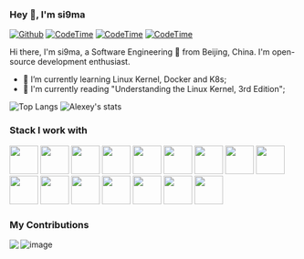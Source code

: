 ### Hey 👋, I'm si9ma

[![Github](https://img.shields.io/github/followers/si9ma?label=Follow&style=social)](https://github.com/si9ma)
[![CodeTime](https://img.shields.io/endpoint?style=social&url=https://codetime-api.datreks.com/badge/1)](https://codetime.datreks.com)
[![CodeTime](https://img.shields.io/endpoint?style=flat&color=informational&url=https://codetime-api.datreks.com/badge/1?logoColor=white)](https://codetime.datreks.com)
[![CodeTime](https://img.shields.io/endpoint?style=social&url=https://codetime-api.datreks.com/badge/1?project=codetime-server)](https://codetime.datreks.com)

Hi there, I'm si9ma, a Software Engineering 🚀 from Beijing, China. I'm open-source development enthusiast.

- 🌱 I’m currently learning Linux Kernel, Docker and K8s;
- 🚀 I'm currently reading "Understanding the Linux Kernel, 3rd Edition";

![Top Langs](https://github-readme-stats-89dq8p8qw.vercel.app/api/top-langs/?username=si9ma&hide=html)
![Alexey's stats](https://github-readme-stats-89dq8p8qw.vercel.app/api?username=si9ma&show_icons=true&count_private=true&line_height=33.7)

### Stack I work with
<code><img height="50" src="https://www.vectorlogo.zone/logos/golang/golang-ar21.svg"></code>
<code><img height="50" src="https://www.vectorlogo.zone/logos/linux/linux-ar21.svg"></code>
<code><img height="50" src="https://www.vectorlogo.zone/logos/docker/docker-ar21.svg"></code>
<code><img height="50" src="https://www.vectorlogo.zone/logos/kubernetes/kubernetes-ar21.svg"></code>
<code><img height="50" src="https://www.vectorlogo.zone/logos/github/github-ar21.svg"></code>
<code><img height="50" src="https://www.vectorlogo.zone/logos/elastic/elastic-ar21.svg"></code>
<code><img height="50" src="https://www.vectorlogo.zone/logos/python/python-ar21.svg"></code>
<code><img height="50" src="https://www.vectorlogo.zone/logos/mysql/mysql-ar21.svg"></code>
<code><img height="50" src="https://www.vectorlogo.zone/logos/redis/redis-ar21.svg"></code>
<code><img height="50" src="https://www.vectorlogo.zone/logos/numpy/numpy-ar21.svg"></code>
<code><img height="50" src="https://www.vectorlogo.zone/logos/gnu_bash/gnu_bash-ar21.svg"></code>
<code><img height="50" src="https://www.vectorlogo.zone/logos/git-scm/git-scm-ar21.svg"></code>
<code><img height="50" src="https://www.vectorlogo.zone/logos/centos/centos-ar21.svg"></code>
<code><img height="50" src="https://www.vectorlogo.zone/logos/mongodb/mongodb-ar21.svg"></code>
<code><img height="50" src="https://www.vectorlogo.zone/logos/w3_html5/w3_html5-ar21.svg"></code>
<code><img height="50" src="https://www.vectorlogo.zone/logos/javascript/javascript-ar21.svg"></code>

### My Contributions

<a href="https://github.com/goplus/gop">
  <img align="left" src="https://github-readme-stats-89dq8p8qw.vercel.app/api/pin/?username=goplus&repo=gop&show_owner=true" />
</a>

![image](https://github.com/si9ma/si9ma/blob/master/dino.gif)
